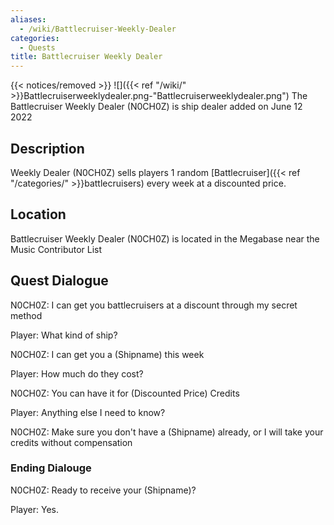 ```yaml
---
aliases:
  - /wiki/Battlecruiser-Weekly-Dealer
categories:
  - Quests
title: Battlecruiser Weekly Dealer
---
```


{{< notices/removed >}} ![]({{< ref "/wiki/" >}}Battlecruiserweeklydealer.png-"Battlecruiserweeklydealer.png") The Battlecruiser Weekly Dealer (N0CH0Z) is ship dealer added on June 12 2022

## Description

Weekly Dealer (N0CH0Z) sells players 1 random [Battlecruiser]({{< ref "/categories/" >}}battlecruisers) every week at a discounted price.

## Location

Battlecruiser Weekly Dealer (N0CH0Z) is located in the Megabase near the Music Contributor List

## Quest Dialogue

N0CH0Z: I can get you battlecruisers at a discount through my secret method

Player: What kind of ship?

N0CH0Z: I can get you a (Shipname) this week

Player: How much do they cost?

N0CH0Z: You can have it for (Discounted Price) Credits

Player: Anything else I need to know?

N0CH0Z: Make sure you don't have a (Shipname) already, or I will take your credits without compensation

### Ending Dialouge

N0CH0Z: Ready to receive your (Shipname)?

Player: Yes.
